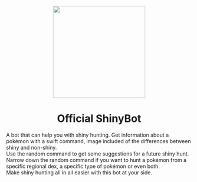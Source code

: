 <p align="center">
    <img src="https://www.shinybot.dev/public/assets/icon.png" height="250px">
</p>
<h1 align="center">Official ShinyBot</h1>

A bot that can help you with shiny hunting. Get information about a pokémon with a swift command, image included of the differences between shiny and non-shiny.<br/>
Use the random command to get some suggestions for a future shiny hunt. Narrow down the random command if you want to hunt a pokémon from a specific regional dex, a specific type of pokémon or even both.<br/>
Make shiny hunting all in all easier with this bot at your side.
